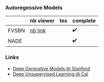 ### Autoregessive Models
|       | nb viewer                                                                                                                                                                        | tex | complete           |
|-------|----------------------------------------------------------------------------------------------------------------------------------------------------------------------------------|-----|--------------------|
| FVSBN | [nb link](https://nbviewer.jupyter.org/github/CarterMcClellan/A.i.Lgorithms/blob/master/TorchDL/autoregressive/Fully%20Visible%20Sigmoid%20Belief%20Network%20%28FVSBN%29.ipynb) |     | :heavy_check_mark: |
| NADE  |                                                                                                                                                                                  |     | :heavy_check_mark: |

### Links
- [Deep Generative Models @ Stanford](https://deepgenerativemodels.github.io/notes/autoregressive/)
- [Deep Unsupervised Learning @ Cal](https://sites.google.com/view/berkeley-cs294-158-sp20/home)
